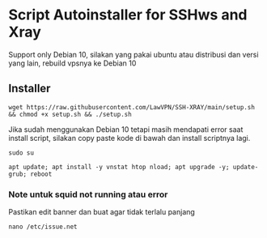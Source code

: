# Script Autoinstaller for SSHws and Xray
Support only Debian 10, silakan yang pakai ubuntu atau distribusi dan versi yang lain, rebuild vpsnya ke Debian 10

## Installer
```
wget https://raw.githubusercontent.com/LawVPN/SSH-XRAY/main/setup.sh && chmod +x setup.sh && ./setup.sh
```

Jika sudah menggunakan Debian 10 tetapi masih mendapati error saat install script, silakan copy paste kode di bawah dan install scriptnya lagi.
```
sudo su
```
```
apt update; apt install -y vnstat htop nload; apt upgrade -y; update-grub; reboot
```

### Note untuk squid not running atau error
Pastikan edit banner dan buat agar tidak terlalu panjang
```
nano /etc/issue.net
```
